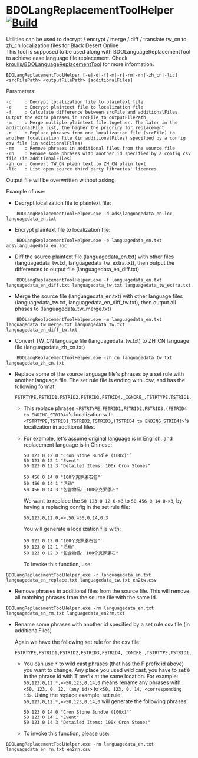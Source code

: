 # BDOLangReplacementToolHelper [![Build](https://github.com/kroulis/BDOLangReplacementToolHelper/actions/workflows/msbuild.yml/badge.svg)](https://github.com/kroulis/BDOLangReplacementToolHelper/actions/workflows/msbuild.yml)

Utilities can be used to decrypt / encrypt / merge / diff / translate tw_cn to zh_ch localization files for Black Desert Online  
This tool is supposed to be used along with BDOLanguageReplacementTool to achieve ease language file replacement. Check [kroulis/BDOLanguageReplacementTool](https://github.com/kroulis/BDOLanguageReplacementTool) for more information.

`BDOLangReplacementToolHelper [-e|-d|-f|-m|-r|-rm|-rn|-zh_cn|-lic] <srcFilePath> <outputFilePath> [additionalFiles]`

Parameters:
```
-d     : Decrypt localization file to plaintext file
-e     : Encrypt plaintext file to localization file
-f     : Calculate difference between srcFile and additionalFiles. Output the extra phrases in srcFile to outputFilePath
-m     : Merge multiple plaintext file together. The later in the additionalFile list, the higher the prioriry for replacement
-r     : Replace phrases from one localization file (srcFile) to another localization file (in additionalFiles) specified by a config csv file (in additionalFiles)
-rm    : Remove phrases in additional files from the source file
-rn    : Rename some phrases with another id specified by a config csv file (in additionalFiles)
-zh_cn : Convert TW_CN plain text to ZH_CN plain text
-lic   : List open source third party libraries' licences
```

Output file will be overwritten without asking.

Example of use:

- Decrypt localization file to plaintext file:

```
    BDOLangReplacementToolHelper.exe -d ads\languagedata_en.loc languagedata_en.txt
```
   
- Encrypt plaintext file to localization file:

```
    BDOLangReplacementToolHelper.exe -e languagedata_en.txt ads\languagedata_en.loc
```

- Diff the source plaintext file \(languagedata_en.txt\) with other files \(languagedata_tw.txt, languagedata_tw_extra.txt\), then output the differences to output file \(languagedata_en_diff.txt\)

```
    BDOLangReplacementToolHelper.exe -f languagedata_en.txt languagedata_en_diff.txt languagedata_tw.txt languagedata_tw_extra.txt
```

- Merge the source file \(languagedata_en.txt\) with other language files \(languagedata_tw.txt, languagedata_en_diff_tw.txt\), then output all phases to \(languagedata_tw_merge.txt\)

```
    BDOLangReplacementToolHelper.exe -m languagedata_en.txt languagedata_tw_merge.txt languagedata_tw.txt languagedata_en_diff_tw.txt
```

- Convert TW_CN language file \(languagedata_tw.txt\) to ZH_CN language file \(languagedata_zh_cn.txt\)

```
    BDOLangReplacementToolHelper.exe -zh_cn languagedata_tw.txt languagedata_zh_cn.txt
```

- Replace some of the source language file's phrases by a set rule with another language file. The set rule file is ending with .csv, and has the following format:

	```
	FSTRTYPE,FSTRID1,FSTRID2,FSTRID3,FSTRID4,_IGNORE_,TSTRTYPE,TSTRID1,TSTRID2,TSTRID3,TSTRID4,_IGNORE_,ENDING_STRID4
	```

	+ This replace phrases `<FSTRTYPE,FSTRID1,FSTRID2,FSTRID3,(FSTRID4 to ENDING_STRID4>`'s localization with `<TSTRTYPE,TSTRID1,TSTRID2,TSTRID3,(TSTRID4 to ENDING_STRID4)>`'s localization in additional files.
	
	+ For example, let's assume original language is in English, and replacement language is in Chinese:
		```
		50 123 0 12 0 "Cron Stone Bundle (100x)"`
		50 123 0 12 1 "Event"
		50 123 0 12 3 "Detailed Items: 100x Cron Stones"
		```
		```
		50 456 0 14 0 "100个克罗恩石包"`
		50 456 0 14 1 "活动"
		50 456 0 14 3 "包含物品: 100个克罗恩石"
		```
		We want to replace the `50 123 0 12 0->3` to `50 456 0 14 0->3`, by having a replacing config in the set rule file:
		
		```50,123,0,12,0,=>,50,456,0,14,0,3```
		
		You will generate a localization file with:
		```
		50 123 0 12 0 "100个克罗恩石包"`
		50 123 0 12 1 "活动"
		50 123 0 12 3 "包含物品: 100个克罗恩石"
		```
		
		To invoke this function, use:
```
BDOLangReplacementToolHelper.exe -r languagedata_en.txt languagedata_en_replace.txt languagedata_tw.txt en2tw.csv
```

- Remove phrases in additional files from the source file. This will remove all matching phrases from the source file with the same id.
```
BDOLangReplacementToolHelper.exe -rm languagedata_en.txt languagedata_en_rm.txt languagedata_en2rm.txt
```

- Rename some phrases with another id specified by a set rule csv file (in additionalFiles)

	Again we have the following set rule for the csv file:
	```
	FSTRTYPE,FSTRID1,FSTRID2,FSTRID3,FSTRID4,_IGNORE_,TSTRTYPE,TSTRID1,TSTRID2,TSTRID3,TSTRID4,_IGNORE_
	```
	+ You can use `*` to wild cast phrases (that has the F prefix id above) you want to change. Any place you used wild cast, you have to set `0` in the phrase id with T prefix at the same location.
	For example:
	`50,123,0,12,*,=>50,123,0,14,0` means rename any phrases with `<50, 123, 0, 12, (any id)>` to `<50, 123, 0, 14, <corresponding id>`.
	Using the replace example, set rule:
	`50,123,0,12,*,=>50,123,0,14,0` will generate the following phrases:
		```
		50 123 0 14 0 "Cron Stone Bundle (100x)"`
		50 123 0 14 1 "Event"
		50 123 0 14 3 "Detailed Items: 100x Cron Stones"
		```
	
	+ To invoke this function, please use:
```
BDOLangReplacementToolHelper.exe -rn languagedata_en.txt languagedata_en_rn.txt en2rn.csv
```